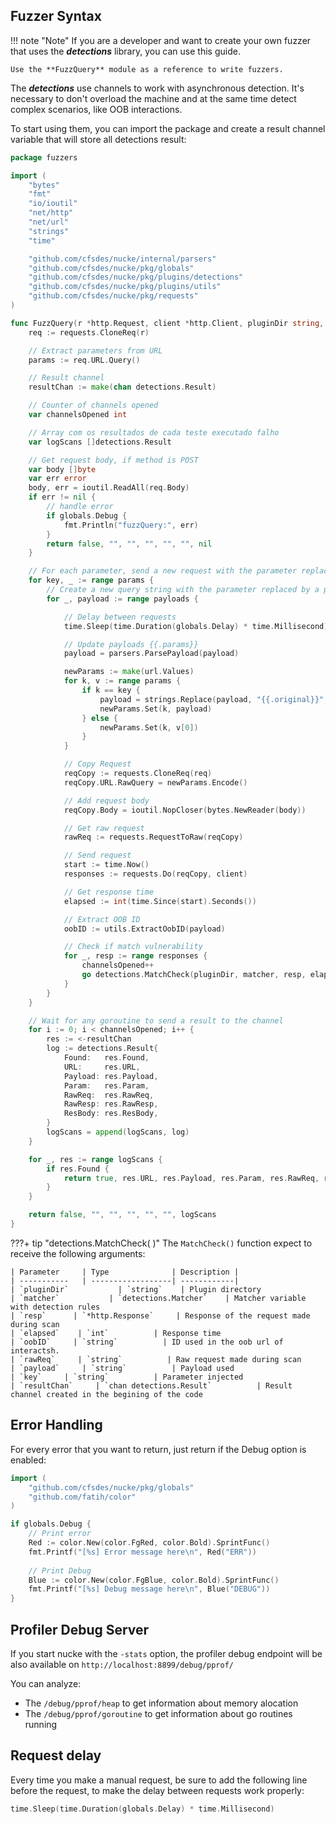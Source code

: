 ## Fuzzer Syntax


!!! note "Note"
    If you are a developer and want to create your own fuzzer that uses the ***detections*** library, you can use this guide.

    Use the **FuzzQuery** module as a reference to write fuzzers.


The ***detections*** use channels to work with asynchronous detection. It's necessary to don't overload the machine and at the same time detect complex scenarios, like OOB interactions.

To start using them, you can import the package and create a result channel variable that will store all detections result:
```go
package fuzzers

import (
	"bytes"
	"fmt"
	"io/ioutil"
	"net/http"
	"net/url"
	"strings"
	"time"

	"github.com/cfsdes/nucke/internal/parsers"
	"github.com/cfsdes/nucke/pkg/globals"
	"github.com/cfsdes/nucke/pkg/plugins/detections"
	"github.com/cfsdes/nucke/pkg/plugins/utils"
	"github.com/cfsdes/nucke/pkg/requests"
)

func FuzzQuery(r *http.Request, client *http.Client, pluginDir string, payloads []string, matcher detections.Matcher) (bool, string, string, string, string, string, []detections.Result) {
	req := requests.CloneReq(r)

	// Extract parameters from URL
	params := req.URL.Query()

	// Result channel
	resultChan := make(chan detections.Result)

	// Counter of channels opened
	var channelsOpened int

	// Array com os resultados de cada teste executado falho
	var logScans []detections.Result

	// Get request body, if method is POST
	var body []byte
	var err error
	body, err = ioutil.ReadAll(req.Body)
	if err != nil {
		// handle error
		if globals.Debug {
			fmt.Println("fuzzQuery:", err)
		}
		return false, "", "", "", "", "", nil
	}

	// For each parameter, send a new request with the parameter replaced by a payload
	for key, _ := range params {
		// Create a new query string with the parameter replaced by a payload
		for _, payload := range payloads {

			// Delay between requests
			time.Sleep(time.Duration(globals.Delay) * time.Millisecond)

			// Update payloads {{.params}}
			payload = parsers.ParsePayload(payload)

			newParams := make(url.Values)
			for k, v := range params {
				if k == key {
					payload = strings.Replace(payload, "{{.original}}", v[0], -1)
					newParams.Set(k, payload)
				} else {
					newParams.Set(k, v[0])
				}
			}

			// Copy Request
			reqCopy := requests.CloneReq(req)
			reqCopy.URL.RawQuery = newParams.Encode()

			// Add request body
			reqCopy.Body = ioutil.NopCloser(bytes.NewReader(body))

			// Get raw request
			rawReq := requests.RequestToRaw(reqCopy)

			// Send request
			start := time.Now()
			responses := requests.Do(reqCopy, client)

			// Get response time
			elapsed := int(time.Since(start).Seconds())

			// Extract OOB ID
			oobID := utils.ExtractOobID(payload)

			// Check if match vulnerability
			for _, resp := range responses {
				channelsOpened++
				go detections.MatchCheck(pluginDir, matcher, resp, elapsed, oobID, rawReq, payload, key, resultChan)
			}
		}
	}

	// Wait for any goroutine to send a result to the channel
	for i := 0; i < channelsOpened; i++ {
		res := <-resultChan
		log := detections.Result{
			Found:   res.Found,
			URL:     res.URL,
			Payload: res.Payload,
			Param:   res.Param,
			RawReq:  res.RawReq,
			RawResp: res.RawResp,
			ResBody: res.ResBody,
		}
		logScans = append(logScans, log)
	}

	for _, res := range logScans {
		if res.Found {
			return true, res.URL, res.Payload, res.Param, res.RawReq, res.RawResp, logScans
		}
	}

	return false, "", "", "", "", "", logScans
}

```

???+ tip "detections.MatchCheck( )"
    The `MatchCheck()` function expect to receive the following arguments:
    
    | Parameter     | Type              | Description |
    | -----------   | ------------------| ------------|
    | `pluginDir`           | `string`    | Plugin directory
    | `matcher`           | `detections.Matcher`    | Matcher variable with detection rules
    | `resp`      | `*http.Response`     | Response of the request made during scan
    | `elapsed`    | `int`          | Response time
    | `oobID`     | `string`          | ID used in the oob url of interactsh.
    | `rawReq`     | `string`          | Raw request made during scan
    | `payload`     | `string`          | Payload used
    | `key`     | `string`          | Parameter injected
    | `resultChan`     | `chan detections.Result`          | Result channel created in the begining of the code

## Error Handling

For every error that you want to return, just return if the Debug option is enabled:

```go
import (
    "github.com/cfsdes/nucke/pkg/globals"
    "github.com/fatih/color"
)

if globals.Debug {
    // Print error
    Red := color.New(color.FgRed, color.Bold).SprintFunc()
    fmt.Printf("[%s] Error message here\n", Red("ERR"))
    
    // Print Debug
    Blue := color.New(color.FgBlue, color.Bold).SprintFunc()
    fmt.Printf("[%s] Debug message here\n", Blue("DEBUG"))
}
```


## Profiler Debug Server

If you start nucke with the `-stats` option, the profiler debug endpoint will be also available on `http://localhost:8899/debug/pprof/`

You can analyze:

-  The `/debug/pprof/heap` to get information about memory alocation
-  The `/debug/pprof/goroutine` to get information about go routines running


## Request delay

Every time you make a manual request, be sure to add the following line before the request, to make the delay between requests work properly:
```go
time.Sleep(time.Duration(globals.Delay) * time.Millisecond)
```